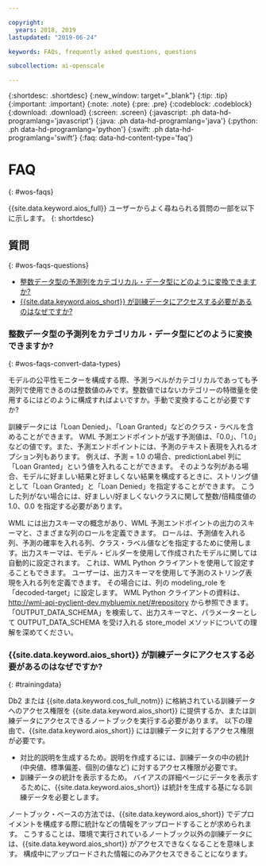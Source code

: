 ```yaml
---

copyright:
  years: 2018, 2019
lastupdated: "2019-06-24"

keywords: FAQs, frequently asked questions, questions

subcollection: ai-openscale

---
```


{:shortdesc: .shortdesc}
{:new_window: target="_blank"}
{:tip: .tip}
{:important: .important}
{:note: .note}
{:pre: .pre}
{:codeblock: .codeblock}
{:download: .download}
{:screen: .screen}
{:javascript: .ph data-hd-programlang='javascript'}
{:java: .ph data-hd-programlang='java'}
{:python: .ph data-hd-programlang='python'}
{:swift: .ph data-hd-programlang='swift'}
{:faq: data-hd-content-type='faq'}

# FAQ
{: #wos-faqs}

{{site.data.keyword.aios_full}} ユーザーからよく尋ねられる質問の一部を以下に示します。
{: shortdesc}

## 質問
{: #wos-faqs-questions}

- [整数データ型の予測列をカテゴリカル・データ型にどのように変換できますか?](#wos-faqs-convert-data-types)
- [{{site.data.keyword.aios_short}} が訓練データにアクセスする必要があるのはなぜですか?](#trainingdata)

### 整数データ型の予測列をカテゴリカル・データ型にどのように変換できますか?
{: #wos-faqs-convert-data-types}

モデルの公平性モニターを構成する際、予測ラベルがカテゴリカルであっても予測列で使用できるのは整数値のみです。整数値ではないカテゴリーの特徴量を使用するにはどのように構成すればよいですか。手動で変換することが必要ですか? 

訓練データには「Loan Denied」、「Loan Granted」などのクラス・ラベルを含めることができます。 WML 予測エンドポイントが返す予測値は、「0.0」、「1.0」などの値です。また、予測エンドポイントには、予測のテキスト表現を入れるオプション列もあります。 例えば、予測 = 1.0 の場合、predictionLabel 列に「Loan Granted」という値を入れることができます。 そのような列がある場合、モデルに好ましい結果と好ましくない結果を構成するときに、ストリング値として「Loan Granted」と「Loan Denied」を指定することができます。 こうした列がない場合には、好ましい/好ましくないクラスに関して整数/倍精度値の 1.0、0.0 を指定する必要があります。

WML には出力スキーマの概念があり、WML 予測エンドポイントの出力のスキーマと、さまざまな列のロールを定義できます。 ロールは、予測値を入れる列、予測の確率を入れる列、クラス・ラベル値などを指定するために使用します。出力スキーマは、モデル・ビルダーを使用して作成されたモデルに関しては自動的に設定されます。 これは、WML Python クライアントを使用して設定することもできます。 ユーザーは、出力スキーマを使用して予測のストリング表現を入れる列を定義できます。 その場合には、列の modeling_role を「decoded-target」に設定します。 WML Python クライアントの資料は、http://wml-api-pyclient-dev.mybluemix.net/#repository から参照できます。 「OUTPUT_DATA_SCHEMA」を検索して、出力スキーマと、パラメーターとして OUTPUT_DATA_SCHEMA を受け入れる store_model メソッドについての理解を深めてください。

### {{site.data.keyword.aios_short}} が訓練データにアクセスする必要があるのはなぜですか?
{: #trainingdata}

Db2 または {{site.data.keyword.cos_full_notm}} に格納されている訓練データへのアクセス権限を {{site.data.keyword.aios_short}} に提供するか、または訓練データにアクセスできるノートブックを実行する必要があります。 以下の理由で、{{site.data.keyword.aios_short}} には訓練データに対するアクセス権限が必要です。

- 対比的説明を生成するため。説明を作成するには、訓練データの中の統計 (中央値、標準偏差、個別の値など) に対するアクセス権限が必要です。
- 訓練データの統計を表示するため。 バイアスの詳細ページにデータを表示するために、{{site.data.keyword.aios_short}} は統計を生成する基になる訓練データを必要とします。

<!---
- To compute drift: Training data is required to build the drift detection model.
- To identify and suggest features to monitor for fairness: {{site.data.keyword.aios_short}} needs access to training data to suggest reference and monitored ranges.
--->

ノートブック・ベースの方法では、{{site.data.keyword.aios_short}} でデプロイメントを構成する際に統計などの情報をアップロードすることが求められます。 こうすることは、環境で実行されているノートブック以外の訓練データには、{{site.data.keyword.aios_short}} がアクセスできなくなることを意味します。 構成中にアップロードされた情報にのみアクセスできることになります。


